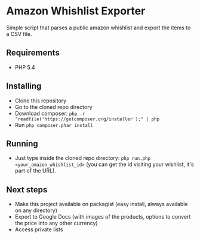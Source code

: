 # Amazon Whishlist Exporter

Simple script that parses a public amazon whishlist and export the items to a CSV file.

## Requirements 

- PHP 5.4

## Installing

- Clone this repository
- Go to the cloned repo directory
- Download composer: `php -r "readfile('https://getcomposer.org/installer');" | php`
- Run `php composer.phar install`

## Running

- Just type inside the cloned repo directory: `php run.php <your_amazon_whishlist_id>` (you can get the id visiting your wishlist, it's part of the URL).


## Next steps

- Make this project available on packagist (easy install, always available on any directory)
- Export to Google Docs (with images of the products, options to convert the price into any other currency)
- Access private lists